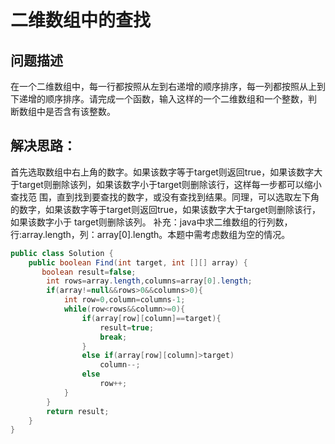 # 二维数组中的查找
## 问题描述
在一个二维数组中，每一行都按照从左到右递增的顺序排序，每一列都按照从上到下递增的顺序排序。请完成一个函数，输入这样的一个二维数组和一个整数，判
断数组中是否含有该整数。
## 解决思路：
首先选取数组中右上角的数字。如果该数字等于target则返回true，如果该数字大于target则删除该列，如果该数字小于target则删除该行，这样每一步都可以缩小查找范
围，直到找到要查找的数字，或没有查找到结果。同理，可以选取左下角的数字，如果该数字等于target则返回true，如果该数字大于target则删除该行，如果该数字小于
target则删除该列。
补充：java中求二维数组的行列数，行:array.length，列：array[0].length。本题中需考虑数组为空的情况。
```java
public class Solution {
    public boolean Find(int target, int [][] array) {
       boolean result=false;
        int rows=array.length,columns=array[0].length;
        if(array!=null&&rows>0&&columns>0){
            int row=0,column=columns-1;
            while(row<rows&&column>=0){
                if(array[row][column]==target){
                    result=true;
                    break;
                }
                else if(array[row][column]>target)
                    column--;
                else
                    row++;
            }
        }
        return result;
    }
}
```
